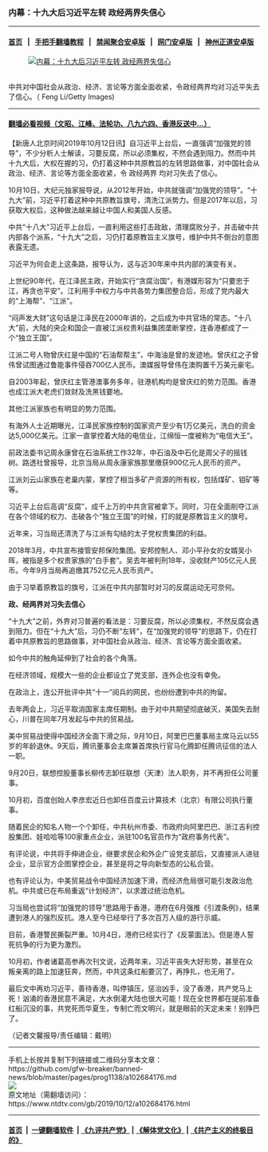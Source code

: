 ### 内幕：十九大后习近平左转 政经两界失信心
------------------------

#### [首页](https://github.com/gfw-breaker/banned-news/blob/master/README.md) &nbsp;&nbsp;|&nbsp;&nbsp; [手把手翻墙教程](https://github.com/gfw-breaker/guides/wiki) &nbsp;&nbsp;|&nbsp;&nbsp; [禁闻聚合安卓版](https://github.com/gfw-breaker/bn-android) &nbsp;&nbsp;|&nbsp;&nbsp; [网门安卓版](https://github.com/oGate2/oGate) &nbsp;&nbsp;|&nbsp;&nbsp; [神州正道安卓版](https://github.com/SzzdOgate/update) 



<div><div class="featured_image">
 <a href="https://i.ntdtv.com/assets/uploads/2019/10/GettyImages-80260364.jpg" target="_blank">
  <figure>
   <img alt="内幕：十九大后习近平左转 政经两界失信心" src="https://i.ntdtv.com/assets/uploads/2019/10/GettyImages-80260364-800x450.jpg"/>
  </figure><br/>
 </a>
 <span class="caption">
  中共对中国社会从政治、经济、言论等方面全面收紧，令政经两界均对习近平失去了信心。（ Feng Li/Getty Images)
 </span>
</div>
</div><hr/>

#### [翻墙必看视频（文昭、江峰、法轮功、八九六四、香港反送中...）](https://github.com/gfw-breaker/banned-news/blob/master/pages/links.md)

<div><div class="post_content" itemprop="articleBody">
 <p>
  【新唐人北京时间2019年10月12日讯】自习近平上台后，一直强调“加强党的领导”，不少分析人士解读，习要反腐，所以必须集权，不然会遇到阻力。然而中共十九大后，大权在握的习，仍打着这种中共原教旨的左转思路做事，对中国社会从政治、经济、言论等方面全面收紧，令
  <ok href="https://www.ntdtv.com/gb/政经两界.htm">
   政经两界
  </ok>
  均对习失去了信心。
 </p>
 <p>
  10月10日，大纪元独家报导说，从2012年开始，中共就强调“加强党的领导”。“十九大”前，习近平打着这种中共原教旨旗号，清洗江派势力。但是2017年以后，习获取大权后，这种做法越来越让中国人和美国人反感。
 </p>
 <p>
  中共“十八大”习近平上台后，一直利用这些打击政敌，清理腐败分子，并击破中共内部各个派系，“十九大”之后，习仍打着原教旨主义旗号，维护中共不倒台的意图表露无遗。
 </p>
 <p>
  习近平为何会走上这条路，报导认为，这与近30年来中共内部的演变有关。
 </p>
 <p>
  上世纪90年代，在江泽民主政，开始实行“贪腐治国”，有港媒形容为“只要忠于江，再贪也平安”。江利用手中权力与中共各势力集团整合后，形成了党内最大的“上海帮”、“江派”。
 </p>
 <p>
  “闷声发大财”这句话是江泽民在2000年讲的，之后成为中共官场的常态。“十八大”前，大陆的央企和国企一直被江派权贵利益集团垄断掌控，连香港都成了一个“独立王国”。
 </p>
 <p>
  江派二号人物曾庆红是中国的“石油帮帮主”，中海油是曾的发迹地。曾庆红之子曾伟曾试图通过鲁能事件侵吞700亿人民币。澳媒报导曾伟在澳购置千万美元豪宅。
 </p>
 <p>
  自2003年起，曾庆红主管港澳事务多年，驻港机构均是曾庆红的势力范围。香港也成江派大老虎们敛财及洗黑钱要地。
 </p>
 <p>
  其他江派家族也有明显的势力范围。
 </p>
 <p>
  有海外人士近期曝光，江泽民家族控制的国家资产至少有1万亿美元，洗白的资金达5,000亿美元。江家一直掌控着大陆的电信业，江绵恒一度被称为“电信大王”。
 </p>
 <p>
  前政法委书记周永康曾在石油系统工作32年，中石油及中石化是周父子的摇钱树。路透社曾报导，北京当局从周永康家族那里缴获900亿元人民币的资产。
 </p>
 <p>
  江派刘云山家族在老巢内蒙，掌控了相当多矿产资源的所有权，包括煤矿、钼矿等等。
 </p>
 <p>
  习近平上台后高调“反腐”，成千上万的中共贪官被拿下。同时，习在全面削夺江派在各个领域的权力、击破各个“独立王国”的时候，打的就是原教旨主义的旗号。
 </p>
 <p>
  近年来，习当局还清洗了与江派有勾结的太子党权贵集团的利益。
 </p>
 <p>
  2018年3月，中共宣布接管安邦保险集团。安邦控制人、邓小平孙女的女婿吴小晖，被指是多个权贵家族的“白手套”。吴去年被判刑18年，没收财产105亿元人民币。今年9月当局再追缴其752亿元人民币资产。
 </p>
 <p>
  由于习举着原教旨的旗号，江派在中共内部暂时对习的反腐运动无可奈何。
 </p>
 <p>
  <strong>
   政、经两界对习失去信心
  </strong>
 </p>
 <p>
  “十九大”之前，外界对习普遍的看法是：习要反腐，所以必须集权，不然反腐会遇到阻力。但在“十九大”后，习仍不断“左转”，在“加强党的领导”的思路下，仍在打着中共原教旨的思路做事，对中国社会从政治、经济、言论等方面全面收紧。
 </p>
 <p>
  如今中共的触角延伸到了社会的各个角落。
 </p>
 <p>
  在经济领域，规模大一些的企业都设立了党支部，连外企也没有幸免。
 </p>
 <p>
  在政治上，连公开批评中共“十一”阅兵的网民，也纷纷遭到中共的拘留。
 </p>
 <p>
  去年两会上，习近平取消国家主席任期制。由于对中共期望彻底破灭，美国失去耐心，川普在同年7月发起与中共的贸易战。
 </p>
 <p>
  美中贸易战使得中国经济全面下滑之际，9月10日，阿里巴巴董事局主席马云以55岁的年龄退休。9天后，腾讯董事会主席兼首席执行官马化腾卸任腾讯征信的法人一职。
 </p>
 <p>
  9月20日，联想控股董事长柳传志卸任联想（天津）法人职务，并不再担任公司董事。
 </p>
 <p>
  10月初，百度创始人李彦宏近日也卸任百度云计算技术（北京）有限公司执行董事。
 </p>
 <p>
  随着民企的知名人物一个个卸任，中共杭州市委、市政府向阿里巴巴、浙江吉利控股集团、娃哈哈等100家重点企业，派驻100名官员作为“政府事务代表”。
 </p>
 <p>
  有评论说，中共将手伸进企业，继要求民企和外企广设党支部后，又直接派人进驻企业，显示官方企图掌控企业，甚至是将之导向新型态的公私合营。
 </p>
 <p>
  也有评论认为，中美贸易战令中国经济加速下滑，而经济危局很可能引发政治危机。中共或已在布局重返“计划经济”，以求渡过统治危机。
 </p>
 <p>
  习当局也尝试将“加强党的领导”思路用于香港，港府在6月强推《引渡条例》，结果遭到港人的强烈反抗。港人至今已经举行了多次百万人级的游行示威。
 </p>
 <p>
  目前，香港警民撕裂严重。10月4日，港府已经实行了《反蒙面法》。但是港人誓死抗争的行为更为激烈。
 </p>
 <p>
  10月初，作者诸葛高参再次刊文说，近两年来，习近平丧失大好形势，甚至在众叛亲离的路上加速狂奔，然而，中共这条红船要沉了，再挣扎，也无用了。
 </p>
 <p>
  最后文中再劝习近平，善待香港，叫停镇压，惩治凶手，没了香港，共产党马上死！汹涌的香港民意不满足，大水倒灌大陆也很大可能！现在全世界都在提前准备红船沉没的事，共党死而华夏生，专制亡而文明兴，就是眼前的天定未来！别挣巴了。
 </p>
 <p>
  （记者文馨报导/责任编辑：戴明）
 </p>
 <div class="single_ad">
 </div>
</div>
</div>
<hr/>
手机上长按并复制下列链接或二维码分享本文章：<br/>
https://github.com/gfw-breaker/banned-news/blob/master/pages/prog1138/a102684176.md <br/>
<a href='https://github.com/gfw-breaker/banned-news/blob/master/pages/prog1138/a102684176.md'><img src='https://github.com/gfw-breaker/banned-news/blob/master/pages/prog1138/a102684176.md.png'/></a> <br/>
原文地址（需翻墙访问）：https://www.ntdtv.com/gb/2019/10/12/a102684176.html


------------------------
#### [首页](https://github.com/gfw-breaker/banned-news/blob/master/README.md) &nbsp;|&nbsp; [一键翻墙软件](https://github.com/gfw-breaker/nogfw/blob/master/README.md) &nbsp;| [《九评共产党》](https://github.com/gfw-breaker/9ping.md/blob/master/README.md#九评之一评共产党是什么) | [《解体党文化》](https://github.com/gfw-breaker/jtdwh.md/blob/master/README.md) | [《共产主义的终极目的》](https://github.com/gfw-breaker/gczydzjmd.md/blob/master/README.md)


<img src='http://gfw-breaker.win/banned-news/pages/prog1138/a102684176.md' width='0px' height='0px'/>